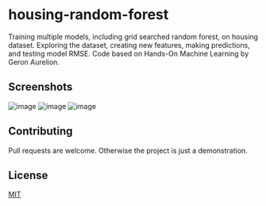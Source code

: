 # housing-random-forest
Training multiple models, including grid searched random forest, on housing dataset. Exploring the dataset, creating new features, making predictions, and testing model RMSE. Code based on Hands-On Machine Learning by Geron Aurelion.

## Screenshots  
![image](https://user-images.githubusercontent.com/41022783/73220463-76758080-412c-11ea-821c-0f7c47eb7ec6.png)
![image](https://user-images.githubusercontent.com/41022783/73220480-81301580-412c-11ea-828d-4432d774456a.png)
![image](https://user-images.githubusercontent.com/41022783/73220507-99a03000-412c-11ea-8132-ad1428dbc2a5.png)

## Contributing  
Pull requests are welcome. Otherwise the project is just a demonstration. 

## License 
[MIT](https://choosealicense.com/licenses/mit/)
